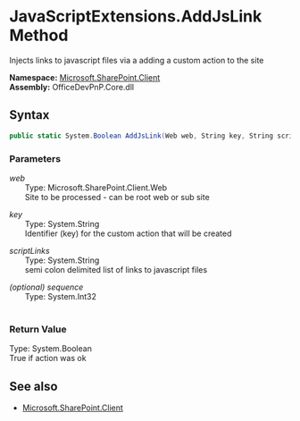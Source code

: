 # JavaScriptExtensions.AddJsLink Method  
Injects links to javascript files via a adding a custom action to the site  

**Namespace:** [Microsoft.SharePoint.Client](Microsoft.SharePoint.Client.md)  
**Assembly:** OfficeDevPnP.Core.dll  
## Syntax
```C#
public static System.Boolean AddJsLink(Web web, String key, String scriptLinks, Int32 sequence)
```
### Parameters
*web*  
&emsp;&emsp;Type: Microsoft.SharePoint.Client.Web  
&emsp;&emsp;Site to be processed - can be root web or sub site  
  
*key*  
&emsp;&emsp;Type: System.String  
&emsp;&emsp;Identifier (key) for the custom action that will be created  
  
*scriptLinks*  
&emsp;&emsp;Type: System.String  
&emsp;&emsp;semi colon delimited list of links to javascript files  
  
*(optional) sequence*  
&emsp;&emsp;Type: System.Int32  
&emsp;&emsp;  
  
### Return Value
Type: System.Boolean  
True if action was ok

## See also
- [Microsoft.SharePoint.Client](Microsoft.SharePoint.Client.md)
